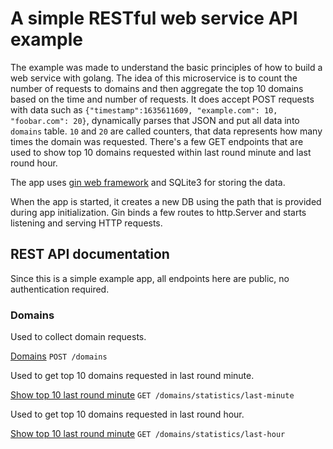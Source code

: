 # A simple RESTful web service API example

The example was made to understand the basic principles of how to build a web service with golang.
The idea of this microservice is to count the number of requests to domains and then aggregate the top 10 domains based on the time and number of requests.
It does accept POST requests with data such as `{"timestamp":1635611609, "example.com": 10, "foobar.com": 20}`, dynamically parses that JSON and put all data into `domains` table. `10` and `20` are called counters, that data represents how many times the domain was requested.
There's a few GET endpoints that are used to show top 10 domains requested within last round minute and last round hour.

The app uses [gin web framework](https://github.com/gin-gonic/gin) and SQLite3 for storing the data.

When the app is started, it creates a new DB using the path that is provided during app initialization. Gin binds a few routes to http.Server and starts listening and serving HTTP requests.

## REST API documentation

Since this is a simple example app, all endpoints here are public, no authentication required.

### Domains

Used to collect domain requests.

[Domains](#) `POST /domains`

Used to get top 10 domains requested in last round minute.

[Show top 10 last round minute](#) `GET /domains/statistics/last-minute`

Used to get top 10 domains requested in last round hour.

[Show top 10 last round minute](#) `GET /domains/statistics/last-hour`
